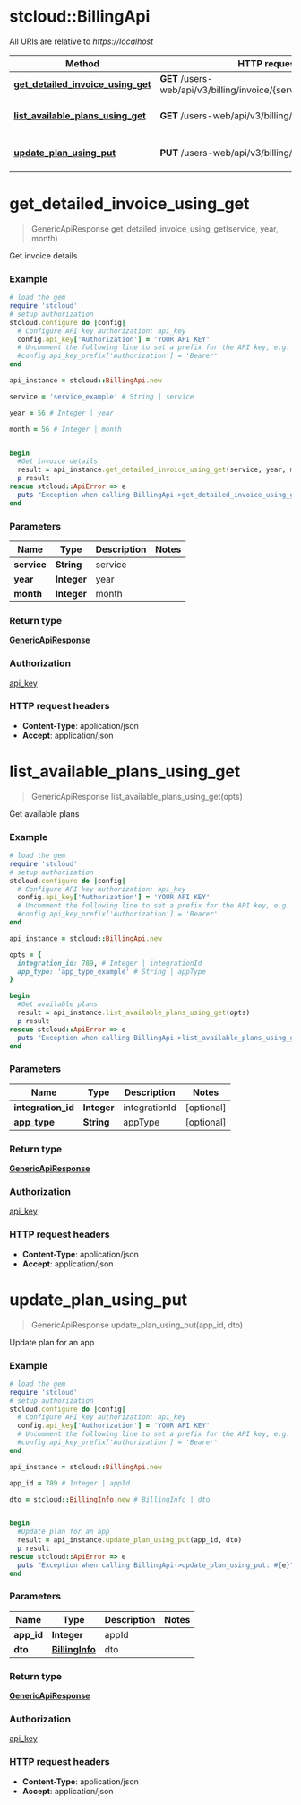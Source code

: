 # stcloud::BillingApi

All URIs are relative to *https://localhost*

Method | HTTP request | Description
------------- | ------------- | -------------
[**get_detailed_invoice_using_get**](BillingApi.md#get_detailed_invoice_using_get) | **GET** /users-web/api/v3/billing/invoice/{service}/{year}/{month} | Get invoice details
[**list_available_plans_using_get**](BillingApi.md#list_available_plans_using_get) | **GET** /users-web/api/v3/billing/availablePlans | Get available plans
[**update_plan_using_put**](BillingApi.md#update_plan_using_put) | **PUT** /users-web/api/v3/billing/info/{appId} | Update plan for an app


# **get_detailed_invoice_using_get**
> GenericApiResponse get_detailed_invoice_using_get(service, year, month)

Get invoice details

### Example
```ruby
# load the gem
require 'stcloud'
# setup authorization
stcloud.configure do |config|
  # Configure API key authorization: api_key
  config.api_key['Authorization'] = 'YOUR API KEY'
  # Uncomment the following line to set a prefix for the API key, e.g. 'Bearer' (defaults to nil)
  #config.api_key_prefix['Authorization'] = 'Bearer'
end

api_instance = stcloud::BillingApi.new

service = 'service_example' # String | service

year = 56 # Integer | year

month = 56 # Integer | month


begin
  #Get invoice details
  result = api_instance.get_detailed_invoice_using_get(service, year, month)
  p result
rescue stcloud::ApiError => e
  puts "Exception when calling BillingApi->get_detailed_invoice_using_get: #{e}"
end
```

### Parameters

Name | Type | Description  | Notes
------------- | ------------- | ------------- | -------------
 **service** | **String**| service | 
 **year** | **Integer**| year | 
 **month** | **Integer**| month | 

### Return type

[**GenericApiResponse**](GenericApiResponse.md)

### Authorization

[api_key](../README.md#api_key)

### HTTP request headers

 - **Content-Type**: application/json
 - **Accept**: application/json



# **list_available_plans_using_get**
> GenericApiResponse list_available_plans_using_get(opts)

Get available plans

### Example
```ruby
# load the gem
require 'stcloud'
# setup authorization
stcloud.configure do |config|
  # Configure API key authorization: api_key
  config.api_key['Authorization'] = 'YOUR API KEY'
  # Uncomment the following line to set a prefix for the API key, e.g. 'Bearer' (defaults to nil)
  #config.api_key_prefix['Authorization'] = 'Bearer'
end

api_instance = stcloud::BillingApi.new

opts = { 
  integration_id: 789, # Integer | integrationId
  app_type: 'app_type_example' # String | appType
}

begin
  #Get available plans
  result = api_instance.list_available_plans_using_get(opts)
  p result
rescue stcloud::ApiError => e
  puts "Exception when calling BillingApi->list_available_plans_using_get: #{e}"
end
```

### Parameters

Name | Type | Description  | Notes
------------- | ------------- | ------------- | -------------
 **integration_id** | **Integer**| integrationId | [optional] 
 **app_type** | **String**| appType | [optional] 

### Return type

[**GenericApiResponse**](GenericApiResponse.md)

### Authorization

[api_key](../README.md#api_key)

### HTTP request headers

 - **Content-Type**: application/json
 - **Accept**: application/json



# **update_plan_using_put**
> GenericApiResponse update_plan_using_put(app_id, dto)

Update plan for an app

### Example
```ruby
# load the gem
require 'stcloud'
# setup authorization
stcloud.configure do |config|
  # Configure API key authorization: api_key
  config.api_key['Authorization'] = 'YOUR API KEY'
  # Uncomment the following line to set a prefix for the API key, e.g. 'Bearer' (defaults to nil)
  #config.api_key_prefix['Authorization'] = 'Bearer'
end

api_instance = stcloud::BillingApi.new

app_id = 789 # Integer | appId

dto = stcloud::BillingInfo.new # BillingInfo | dto


begin
  #Update plan for an app
  result = api_instance.update_plan_using_put(app_id, dto)
  p result
rescue stcloud::ApiError => e
  puts "Exception when calling BillingApi->update_plan_using_put: #{e}"
end
```

### Parameters

Name | Type | Description  | Notes
------------- | ------------- | ------------- | -------------
 **app_id** | **Integer**| appId | 
 **dto** | [**BillingInfo**](BillingInfo.md)| dto | 

### Return type

[**GenericApiResponse**](GenericApiResponse.md)

### Authorization

[api_key](../README.md#api_key)

### HTTP request headers

 - **Content-Type**: application/json
 - **Accept**: application/json



